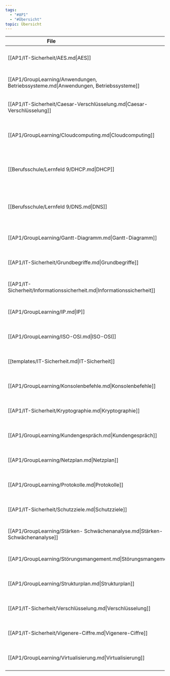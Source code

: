 ```yaml
---
tags:
  - "#AP1"
  - "#Übersicht" 
topic: Übersicht
---
```

| <div style="width:275px;">File</div>                                                | <div style='width:150px;'>Topic</div> | <div style='width:200px;'>Tags</div>                                                     |
| ----------------------------------------------------------------------------------- | ------------------------------------- | ---------------------------------------------------------------------------------------- |
| [[AP1/IT-Sicherheit/AES.md\|AES]]                                                   | \-                                    | <ul><li>#AP1</li><li>#IT-Sicherheit</li></ul>                                            |
| [[AP1/GroupLearning/Anwendungen, Betriebssysteme.md\|Anwendungen, Betriebssysteme]] | Funktionsweise PC                     | <ul><li>#AP1</li><li>#Netzwerktechnik</li></ul>                                          |
| [[AP1/IT-Sicherheit/Caesar-Verschlüsselung.md\|Caesar-Verschlüsselung]]             | \-                                    | <ul><li>#AP1</li><li>#IT-Sicherheit</li></ul>                                            |
| [[AP1/GroupLearning/Cloudcomputing.md\|Cloudcomputing]]                             | \-                                    | <ul><li>#AP1</li><li>#Netzwerktechnik</li><li>#Wirtschaft</li></ul>                      |
| [[Berufsschule/Lernfeld 9/DHCP.md\|DHCP]]                                           | \-                                    | <ul><li>#AP1</li><li>#Lernfeld9</li><li>#Berufsschule</li><li>#Netzwerktechnik</li></ul> |
| [[Berufsschule/Lernfeld 9/DNS.md\|DNS]]                                             | \-                                    | <ul><li>#Lernfeld9</li><li>#AP1</li><li>#Berufsschule</li><li>#Netzwerktechnik</li></ul> |
| [[AP1/GroupLearning/Gantt-Diagramm.md\|Gantt-Diagramm]]                             | \-                                    | <ul><li>#AP1</li><li>#Projektmanagement</li></ul>                                        |
| [[AP1/IT-Sicherheit/Grundbegriffe.md\|Grundbegriffe]]                               | Definition                            | <ul><li>#AP1</li><li>#IT-Sicherheit</li></ul>                                            |
| [[AP1/IT-Sicherheit/Informationssicherheit.md\|Informationssicherheit]]             | \-                                    | <ul><li>#IT-Sicherheit</li><li>#AP1</li></ul>                                            |
| [[AP1/GroupLearning/IP.md\|IP]]                                                     | \-                                    | <ul><li>#AP1</li><li>#Netzwerktechnik</li></ul>                                          |
| [[AP1/GroupLearning/ISO-OSI.md\|ISO-OSI]]                                           | Übersicht                             | <ul><li>#AP1</li><li>#Netzwerktechnik</li></ul>                                          |
| [[templates/IT-Sicherheit.md\|IT-Sicherheit]]                                       | \-                                    | <ul><li>#AP1</li><li>#IT-Sicherheit</li></ul>                                            |
| [[AP1/GroupLearning/Konsolenbefehle.md\|Konsolenbefehle]]                           | CheatSheet, Commands                  | <ul><li>#AP1</li><li>#Netzwerktechnik</li></ul>                                          |
| [[AP1/IT-Sicherheit/Kryptographie.md\|Kryptographie]]                               | \-                                    | <ul><li>#IT-Sicherheit</li><li>#AP1</li></ul>                                            |
| [[AP1/GroupLearning/Kundengespräch.md\|Kundengespräch]]                             | EMPTY                                 | <ul><li>#AP1</li><li>#Wirtschaft</li></ul>                                               |
| [[AP1/GroupLearning/Netzplan.md\|Netzplan]]                                         | \-                                    | <ul><li>#AP1</li><li>#Projektmanagement</li></ul>                                        |
| [[AP1/GroupLearning/Protokolle.md\|Protokolle]]                                     | Übersicht                             | <ul><li>#AP1</li><li>#Netzwerktechnik</li></ul>                                          |
| [[AP1/IT-Sicherheit/Schutzziele.md\|Schutzziele]]                                   | \-                                    | <ul><li>#IT-Sicherheit</li><li>#AP1</li></ul>                                            |
| [[AP1/GroupLearning/Stärken- Schwächenanalyse.md\|Stärken- Schwächenanalyse]]       | \-                                    | <ul><li>#AP1</li><li>#Wirtschaft</li></ul>                                               |
| [[AP1/GroupLearning/Störungsmangement.md\|Störungsmangement]]                       | Definition                            | <ul><li>#AP1</li><li>#Wirtschaft</li></ul>                                               |
| [[AP1/GroupLearning/Strukturplan.md\|Strukturplan]]                                 | \-                                    | <ul><li>#AP1</li><li>#Projektmanagement</li></ul>                                        |
| [[AP1/IT-Sicherheit/Verschlüsselung.md\|Verschlüsselung]]                           | \-                                    | <ul><li>#AP1</li><li>#IT-Sicherheit</li></ul>                                            |
| [[AP1/IT-Sicherheit/Vigenere-Ciffre.md\|Vigenere-Ciffre]]                           | \-                                    | <ul><li>#AP1</li><li>#IT-Sicherheit</li></ul>                                            |
| [[AP1/GroupLearning/Virtualisierung.md\|Virtualisierung]]                           | \-                                    | <ul><li>#AP1</li><li>#Netzwerktechnik</li></ul>                                          |
